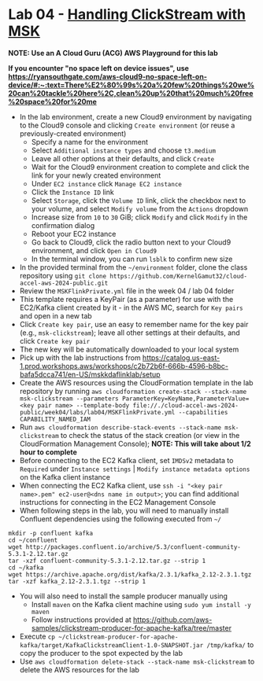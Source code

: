# Lab 04 - [Handling ClickStream with MSK](https://catalog.us-east-1.prod.workshops.aws/workshops/c2b72b6f-666b-4596-b8bc-bafa5dcca741/en-US/mskkdaflinklab)

**NOTE: Use an A Cloud Guru (ACG) AWS Playground for this lab**

**If you encounter "no space left on device issues", use https://ryansouthgate.com/aws-cloud9-no-space-left-on-device/#:~:text=There%E2%80%99s%20a%20few%20things%20we%20can%20tackle%20here%2C,clean%20up%20that%20much%20free%20space%20for%20me**

* In the lab environment, create a new Cloud9 environment by navigating to the Cloud9 console and clicking `Create environment` (or reuse a previously-created environment)
    - Specify a name for the environment
    - Select `Additional instance types` and choose `t3.medium`
    - Leave all other options at their defaults, and click `Create`
    - Wait for the Cloud9 environment creation to complete and click the link for your newly created environment
    - Under `EC2 instance` click `Manage EC2 instance`
    - Click the `Instance ID` link
    - Select `Storage`, click the `Volume ID` link, click the checkbox next to your volume, and select `Modify volume` from the `Actions` dropdown
    - Increase size from `10` to `30` GiB; click `Modify` and click `Modify` in the confirmation dialog
    - Reboot your EC2 instance
    - Go back to Cloud9, click the radio button next to your Cloud9 environment, and click `Open in Cloud9`
    - In the terminal window, you can run `lsblk` to confirm new size
* In the provided terminal from the `~/environment` folder, clone the class repository using `git clone https://github.com/KernelGamut32/cloud-accel-aws-2024-public.git`
* Review the `MSKFlinkPrivate.yml` file in the week 04 / lab 04 folder
* This template requires a KeyPair (as a parameter) for use with the EC2/Kafka client created by it - in the AWS MC, search for `Key pairs` and open in a new tab
* Click `Create key pair`, use an easy to remember name for the key pair (e.g., `msk-clickstream`); leave all other settings at their defaults, and click `Create key pair`
* The new key will be automatically downloaded to your local system
* Pick up with the lab instructions from https://catalog.us-east-1.prod.workshops.aws/workshops/c2b72b6f-666b-4596-b8bc-bafa5dcca741/en-US/mskkdaflinklab/setup
* Create the AWS resources using the CloudFormation template in the lab repository by running `aws cloudformation create-stack --stack-name msk-clickstream --parameters ParameterKey=KeyName,ParameterValue=<key pair name> --template-body file://./cloud-accel-aws-2024-public/week04/labs/lab04/MSKFlinkPrivate.yml --capabilities CAPABILITY_NAMED_IAM`
* Run `aws cloudformation describe-stack-events --stack-name msk-clickstream` to check the status of the stack creation (or view in the CloudFormation Management Console); **NOTE: This will take about 1/2 hour to complete**
* Before connecting to the EC2 Kafka client, set `IMDSv2` metadata to `Required` under `Instance settings` | `Modify instance metadata options` on the Kafka client instance
* When connecting the EC2 Kafka client, use `ssh -i "<key pair name>.pem" ec2-user@<dns name in output>`; you can find additional instructions for connecting in the EC2 Management Console
* When following steps in the lab, you will need to manually install Confluent dependencies using the following executed from `~/`

```
mkdir -p confluent kafka
cd ~/confluent
wget http://packages.confluent.io/archive/5.3/confluent-community-5.3.1-2.12.tar.gz
tar -xzf confluent-community-5.3.1-2.12.tar.gz --strip 1
cd ~/kafka
wget https://archive.apache.org/dist/kafka/2.3.1/kafka_2.12-2.3.1.tgz
tar -xzf kafka_2.12-2.3.1.tgz --strip 1
```

* You will also need to install the sample producer manually using
    - Install `maven` on the Kafka client machine using `sudo yum install -y maven`
    - Follow instructions provided at https://github.com/aws-samples/clickstream-producer-for-apache-kafka/tree/master
* Execute `cp ~/clickstream-producer-for-apache-kafka/target/KafkaClickstreamClient-1.0-SNAPSHOT.jar /tmp/kafka/` to copy the producer to the spot expected by the lab
* Use `aws cloudformation delete-stack --stack-name msk-clickstream` to delete the AWS resources for the lab
